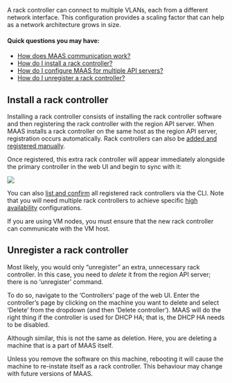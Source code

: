 <!-- deb-2-7-cli
||2.7|2.8|2.9|
|-----:|:-----:|:-----:|:-----:|
|Snap|[CLI](/t/rack-controllers-snap-2-7-cli/3054) ~ [UI](/t/rack-controllers-snap-2-7-ui/3055)|[CLI](/t/rack-controllers-snap-2-8-cli/3056) ~ [UI](/t/rack-controllers-snap-2-8-ui/3057)|[CLI](/t/rack-controllers-snap-2-9-cli/3058) ~ [UI](/t/rack-controllers-snap-2-9-ui/3059)|
|Packages|CLI ~ [UI](/t/rack-controllers-deb-2-7-ui/3061)|[CLI](/t/rack-controllers-deb-2-8-cli/3062) ~ [UI](/t/rack-controllers-deb-2-8-ui/3063)|[CLI](/t/rack-controllers-deb-2-9-cli/3064) ~ [UI](/t/rack-controllers-deb-2-9-ui/3065)|
 deb-2-7-cli -->

<!-- deb-2-7-ui
||2.7|2.8|2.9|
|-----:|:-----:|:-----:|:-----:|
|Snap|[CLI](/t/rack-controllers-snap-2-7-cli/3054) ~ [UI](/t/rack-controllers-snap-2-7-ui/3055)|[CLI](/t/rack-controllers-snap-2-8-cli/3056) ~ [UI](/t/rack-controllers-snap-2-8-ui/3057)|[CLI](/t/rack-controllers-snap-2-9-cli/3058) ~ [UI](/t/rack-controllers-snap-2-9-ui/3059)|
|Packages|[CLI](/t/rack-controllers-deb-2-7-cli/3060) ~ UI|[CLI](/t/rack-controllers-deb-2-8-cli/3062) ~ [UI](/t/rack-controllers-deb-2-8-ui/3063)|[CLI](/t/rack-controllers-deb-2-9-cli/3064) ~ [UI](/t/rack-controllers-deb-2-9-ui/3065)|
 deb-2-7-ui -->

<!-- deb-2-8-cli
||2.7|2.8|2.9|
|-----:|:-----:|:-----:|:-----:|
|Snap|[CLI](/t/rack-controllers-snap-2-7-cli/3054) ~ [UI](/t/rack-controllers-snap-2-7-ui/3055)|[CLI](/t/rack-controllers-snap-2-8-cli/3056) ~ [UI](/t/rack-controllers-snap-2-8-ui/3057)|[CLI](/t/rack-controllers-snap-2-9-cli/3058) ~ [UI](/t/rack-controllers-snap-2-9-ui/3059)|
|Packages|[CLI](/t/rack-controllers-deb-2-7-cli/3060) ~ [UI](/t/rack-controllers-deb-2-7-ui/3061)|CLI ~ [UI](/t/rack-controllers-deb-2-8-ui/3063)|[CLI](/t/rack-controllers-deb-2-9-cli/3064) ~ [UI](/t/rack-controllers-deb-2-9-ui/3065)|
 deb-2-8-cli -->

<!-- deb-2-8-ui
||2.7|2.8|2.9|
|-----:|:-----:|:-----:|:-----:|
|Snap|[CLI](/t/rack-controllers-snap-2-7-cli/3054) ~ [UI](/t/rack-controllers-snap-2-7-ui/3055)|[CLI](/t/rack-controllers-snap-2-8-cli/3056) ~ [UI](/t/rack-controllers-snap-2-8-ui/3057)|[CLI](/t/rack-controllers-snap-2-9-cli/3058) ~ [UI](/t/rack-controllers-snap-2-9-ui/3059)|
|Packages|[CLI](/t/rack-controllers-deb-2-7-cli/3060) ~ [UI](/t/rack-controllers-deb-2-7-ui/3061)|[CLI](/t/rack-controllers-deb-2-8-cli/3062) ~ UI|[CLI](/t/rack-controllers-deb-2-9-cli/3064) ~ [UI](/t/rack-controllers-deb-2-9-ui/3065)|
 deb-2-8-ui -->

<!-- deb-2-9-cli
||2.7|2.8|2.9|
|-----:|:-----:|:-----:|:-----:|
|Snap|[CLI](/t/rack-controllers-snap-2-7-cli/3054) ~ [UI](/t/rack-controllers-snap-2-7-ui/3055)|[CLI](/t/rack-controllers-snap-2-8-cli/3056) ~ [UI](/t/rack-controllers-snap-2-8-ui/3057)|[CLI](/t/rack-controllers-snap-2-9-cli/3058) ~ [UI](/t/rack-controllers-snap-2-9-ui/3059)|
|Packages|[CLI](/t/rack-controllers-deb-2-7-cli/3060) ~ [UI](/t/rack-controllers-deb-2-7-ui/3061)|[CLI](/t/rack-controllers-deb-2-8-cli/3062) ~ [UI](/t/rack-controllers-deb-2-8-ui/3063)|CLI ~ [UI](/t/rack-controllers-deb-2-9-ui/3065)|
 deb-2-9-cli -->

<!-- deb-2-9-ui
||2.7|2.8|2.9|
|-----:|:-----:|:-----:|:-----:|
|Snap|[CLI](/t/rack-controllers-snap-2-7-cli/3054) ~ [UI](/t/rack-controllers-snap-2-7-ui/3055)|[CLI](/t/rack-controllers-snap-2-8-cli/3056) ~ [UI](/t/rack-controllers-snap-2-8-ui/3057)|[CLI](/t/rack-controllers-snap-2-9-cli/3058) ~ [UI](/t/rack-controllers-snap-2-9-ui/3059)|
|Packages|[CLI](/t/rack-controllers-deb-2-7-cli/3060) ~ [UI](/t/rack-controllers-deb-2-7-ui/3061)|[CLI](/t/rack-controllers-deb-2-8-cli/3062) ~ [UI](/t/rack-controllers-deb-2-8-ui/3063)|[CLI](/t/rack-controllers-deb-2-9-cli/3064) ~ UI|
 deb-2-9-ui -->

<!-- snap-2-7-cli
||2.7|2.8|2.9|
|-----:|:-----:|:-----:|:-----:|
|Snap|CLI ~ [UI](/t/rack-controllers-snap-2-7-ui/3055)|[CLI](/t/rack-controllers-snap-2-8-cli/3056) ~ [UI](/t/rack-controllers-snap-2-8-ui/3057)|[CLI](/t/rack-controllers-snap-2-9-cli/3058) ~ [UI](/t/rack-controllers-snap-2-9-ui/3059)|
|Packages|[CLI](/t/rack-controllers-deb-2-7-cli/3060) ~ [UI](/t/rack-controllers-deb-2-7-ui/3061)|[CLI](/t/rack-controllers-deb-2-8-cli/3062) ~ [UI](/t/rack-controllers-deb-2-8-ui/3063)|[CLI](/t/rack-controllers-deb-2-9-cli/3064) ~ [UI](/t/rack-controllers-deb-2-9-ui/3065)|
 snap-2-7-cli -->

<!-- snap-2-7-ui
||2.7|2.8|2.9|
|-----:|:-----:|:-----:|:-----:|
|Snap|[CLI](/t/rack-controllers-snap-2-7-cli/3054) ~ UI|[CLI](/t/rack-controllers-snap-2-8-cli/3056) ~ [UI](/t/rack-controllers-snap-2-8-ui/3057)|[CLI](/t/rack-controllers-snap-2-9-cli/3058) ~ [UI](/t/rack-controllers-snap-2-9-ui/3059)|
|Packages|[CLI](/t/rack-controllers-deb-2-7-cli/3060) ~ [UI](/t/rack-controllers-deb-2-7-ui/3061)|[CLI](/t/rack-controllers-deb-2-8-cli/3062) ~ [UI](/t/rack-controllers-deb-2-8-ui/3063)|[CLI](/t/rack-controllers-deb-2-9-cli/3064) ~ [UI](/t/rack-controllers-deb-2-9-ui/3065)|
 snap-2-7-ui -->

<!-- snap-2-8-cli
||2.7|2.8|2.9|
|-----:|:-----:|:-----:|:-----:|
|Snap|[CLI](/t/rack-controllers-snap-2-7-cli/3054) ~ [UI](/t/rack-controllers-snap-2-7-ui/3055)|CLI ~ [UI](/t/rack-controllers-snap-2-8-ui/3057)|[CLI](/t/rack-controllers-snap-2-9-cli/3058) ~ [UI](/t/rack-controllers-snap-2-9-ui/3059)|
|Packages|[CLI](/t/rack-controllers-deb-2-7-cli/3060) ~ [UI](/t/rack-controllers-deb-2-7-ui/3061)|[CLI](/t/rack-controllers-deb-2-8-cli/3062) ~ [UI](/t/rack-controllers-deb-2-8-ui/3063)|[CLI](/t/rack-controllers-deb-2-9-cli/3064) ~ [UI](/t/rack-controllers-deb-2-9-ui/3065)|
 snap-2-8-cli -->

<!-- snap-2-8-ui
||2.7|2.8|2.9|
|-----:|:-----:|:-----:|:-----:|
|Snap|[CLI](/t/rack-controllers-snap-2-7-cli/3054) ~ [UI](/t/rack-controllers-snap-2-7-ui/3055)|[CLI](/t/rack-controllers-snap-2-8-cli/3056) ~ UI|[CLI](/t/rack-controllers-snap-2-9-cli/3058) ~ [UI](/t/rack-controllers-snap-2-9-ui/3059)|
|Packages|[CLI](/t/rack-controllers-deb-2-7-cli/3060) ~ [UI](/t/rack-controllers-deb-2-7-ui/3061)|[CLI](/t/rack-controllers-deb-2-8-cli/3062) ~ [UI](/t/rack-controllers-deb-2-8-ui/3063)|[CLI](/t/rack-controllers-deb-2-9-cli/3064) ~ [UI](/t/rack-controllers-deb-2-9-ui/3065)|
 snap-2-8-ui -->

<!-- snap-2-9-cli
||2.7|2.8|2.9|
|-----:|:-----:|:-----:|:-----:|
|Snap|[CLI](/t/rack-controllers-snap-2-7-cli/3054) ~ [UI](/t/rack-controllers-snap-2-7-ui/3055)|[CLI](/t/rack-controllers-snap-2-8-cli/3056) ~ [UI](/t/rack-controllers-snap-2-8-ui/3057)|CLI ~ [UI](/t/rack-controllers-snap-2-9-ui/3059)|
|Packages|[CLI](/t/rack-controllers-deb-2-7-cli/3060) ~ [UI](/t/rack-controllers-deb-2-7-ui/3061)|[CLI](/t/rack-controllers-deb-2-8-cli/3062) ~ [UI](/t/rack-controllers-deb-2-8-ui/3063)|[CLI](/t/rack-controllers-deb-2-9-cli/3064) ~ [UI](/t/rack-controllers-deb-2-9-ui/3065)|
 snap-2-9-cli -->

<!-- snap-2-9-ui
||2.7|2.8|2.9|
|-----:|:-----:|:-----:|:-----:|
|Snap|[CLI](/t/rack-controllers-snap-2-7-cli/3054) ~ [UI](/t/rack-controllers-snap-2-7-ui/3055)|[CLI](/t/rack-controllers-snap-2-8-cli/3056) ~ [UI](/t/rack-controllers-snap-2-8-ui/3057)|[CLI](/t/rack-controllers-snap-2-9-cli/3058) ~ UI|
|Packages|[CLI](/t/rack-controllers-deb-2-7-cli/3060) ~ [UI](/t/rack-controllers-deb-2-7-ui/3061)|[CLI](/t/rack-controllers-deb-2-8-cli/3062) ~ [UI](/t/rack-controllers-deb-2-8-ui/3063)|[CLI](/t/rack-controllers-deb-2-9-cli/3064) ~ [UI](/t/rack-controllers-deb-2-9-ui/3065)|
 snap-2-9-ui -->

A rack controller can connect to multiple VLANs, each from a different network interface. This configuration provides a scaling factor that can help as a network architecture grows in size.

#### Quick questions you may have:

* [How does MAAS communication work?](/t/maas-communication/783)
* [How do I install a rack controller?](/t/rack-controllers/771#heading--install-a-rack-controller)
* [How do I configure MAAS for multiple API servers?](/t/high-availability/804#heading--multiple-region-endpoints)
* [How do I unregister a rack controller?](/t/rack-controllers/771#heading--unregister-a-rack-controller)

<h2 id="heading--install-a-rack-controller">Install a rack controller</h2>

Installing a rack controller consists of installing the rack controller software and then registering the rack controller with the region API server.  When MAAS installs a rack controller on the same host as the region API server, registration occurs automatically.  Rack controllers can also be [added and registered manually](/t/cli-advanced-tasks/793#heading--install-a-rack-controller).

Once registered, this extra rack controller will appear immediately alongside the primary controller in the web UI and begin to sync with it:

<a href="https://discourse.maas.io/uploads/default/original/1X/0a5f1d374a3e53235a83eb157163be49016e63b5.png" target = "_blank"><img src="https://discourse.maas.io/uploads/default/original/1X/0a5f1d374a3e53235a83eb157163be49016e63b5.png"></a> 

You can also [list and confirm](/t/cli-advanced-tasks/793#heading--list-rack-controllers) all registered rack controllers via the CLI.  Note that you will need multiple rack controllers to achieve specific [high availability](/t/high-availability/804) configurations.

<div class="p-notification">
<p class="p-notification__response">If you are using VM nodes, you must ensure that the new rack controller can communicate with the VM host.</p>
</div>

<h2 id="heading--unregister-a-rack-controller">Unregister a rack controller</h2>

Most likely, you would only “unregister” an extra, unnecessary rack controller.  In this case, you need to <em>delete</em> it from the region API server; there is no ‘unregister’ command.

To do so, navigate to the ‘Controllers’ page of the web UI. Enter the controller’s page by clicking on the machine you want to delete and select ‘Delete’ from the dropdown (and then ‘Delete controller’). MAAS will do the right thing if the controller is used for DHCP HA; that is, the DHCP HA needs to be disabled.

Although similar, this is not the same as deletion. Here, you are deleting a machine that is a part of MAAS itself.

<div class="p-notification">
<p class="p-notification__response">Unless you remove the software on this machine, rebooting it will cause the machine to re-instate itself as a rack controller. This behaviour may change with future versions of MAAS.</p>
</div>